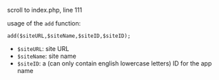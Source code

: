 scroll to index.php, line 111

usage of the `add` function:

`add($siteURL,$siteName,$siteID,$siteID);`

- `$siteURL`: site URL
- `$siteName`: site name
- `$siteID`: a (can only contain english lowercase letters) ID for the app name
